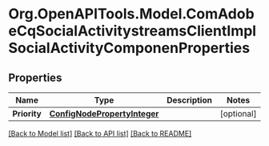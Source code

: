 # Org.OpenAPITools.Model.ComAdobeCqSocialActivitystreamsClientImplSocialActivityComponenProperties
## Properties

Name | Type | Description | Notes
------------ | ------------- | ------------- | -------------
**Priority** | [**ConfigNodePropertyInteger**](ConfigNodePropertyInteger.md) |  | [optional] 

[[Back to Model list]](../README.md#documentation-for-models) [[Back to API list]](../README.md#documentation-for-api-endpoints) [[Back to README]](../README.md)

